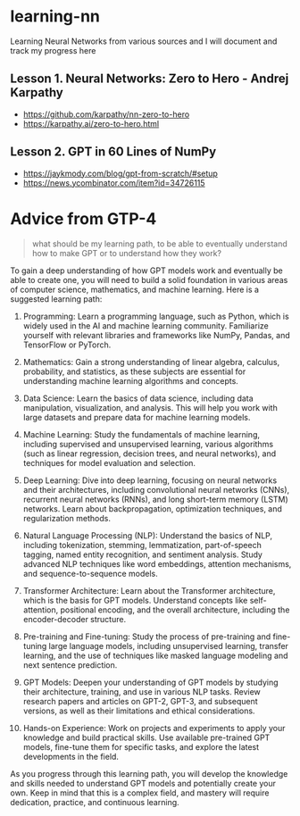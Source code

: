 # learning-nn
Learning Neural Networks from various sources and I will document and track my progress here

## Lesson 1. Neural Networks: Zero to Hero -  Andrej Karpathy

* https://github.com/karpathy/nn-zero-to-hero
* https://karpathy.ai/zero-to-hero.html

## Lesson 2. GPT in 60 Lines of NumPy
* https://jaykmody.com/blog/gpt-from-scratch/#setup
* https://news.ycombinator.com/item?id=34726115


# Advice from GTP-4

> what should be my learning path, to be able to eventually understand how to make GPT or to understand how they work?

To gain a deep understanding of how GPT models work and eventually be able to create one, you will need to build a solid foundation in various areas of computer science, mathematics, and machine learning. Here is a suggested learning path:

1. Programming: Learn a programming language, such as Python, which is widely used in the AI and machine learning community. Familiarize yourself with relevant libraries and frameworks like NumPy, Pandas, and TensorFlow or PyTorch.

2. Mathematics: Gain a strong understanding of linear algebra, calculus, probability, and statistics, as these subjects are essential for understanding machine learning algorithms and concepts.

3. Data Science: Learn the basics of data science, including data manipulation, visualization, and analysis. This will help you work with large datasets and prepare data for machine learning models.

4. Machine Learning: Study the fundamentals of machine learning, including supervised and unsupervised learning, various algorithms (such as linear regression, decision trees, and neural networks), and techniques for model evaluation and selection.

5. Deep Learning: Dive into deep learning, focusing on neural networks and their architectures, including convolutional neural networks (CNNs), recurrent neural networks (RNNs), and long short-term memory (LSTM) networks. Learn about backpropagation, optimization techniques, and regularization methods.

6. Natural Language Processing (NLP): Understand the basics of NLP, including tokenization, stemming, lemmatization, part-of-speech tagging, named entity recognition, and sentiment analysis. Study advanced NLP techniques like word embeddings, attention mechanisms, and sequence-to-sequence models.

7. Transformer Architecture: Learn about the Transformer architecture, which is the basis for GPT models. Understand concepts like self-attention, positional encoding, and the overall architecture, including the encoder-decoder structure.

8. Pre-training and Fine-tuning: Study the process of pre-training and fine-tuning large language models, including unsupervised learning, transfer learning, and the use of techniques like masked language modeling and next sentence prediction.

9. GPT Models: Deepen your understanding of GPT models by studying their architecture, training, and use in various NLP tasks. Review research papers and articles on GPT-2, GPT-3, and subsequent versions, as well as their limitations and ethical considerations.

10. Hands-on Experience: Work on projects and experiments to apply your knowledge and build practical skills. Use available pre-trained GPT models, fine-tune them for specific tasks, and explore the latest developments in the field.

As you progress through this learning path, you will develop the knowledge and skills needed to understand GPT models and potentially create your own. Keep in mind that this is a complex field, and mastery will require dedication, practice, and continuous learning.